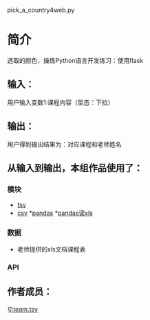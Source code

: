 pick_a_country4web.py

# 简介 
选取的颜色，操练Python语言开发练习：使用flask


		

## 输入：
用户输入变数1:课程内容（型态：下拉）
## 输出：
用户得到输出结果为：对应课程和老师姓名
## 从输入到输出，本组作品使用了：
### 模块
* [tsv](http://www.52ij.com/jishu/python/12449.html)
* [csv](http://www.cnblogs.com/nisen/p/6155492.html)
*[pandas](http://www.jb51.net/article/63216.htm)
*[pandas读xls](http://www.cnblogs.com/lhj588/archive/2012/01/06/2314181.html)
### 数据
* 老师提供的xls文档课程表
### API


## 作者成员：
见[_team_.tsv](https://github.com/hujingyin/repo-C-/blob/master/_team_.tsv)
